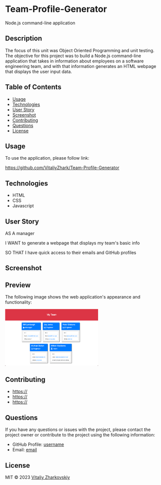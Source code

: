 # Team-Profile-Generator
Node.js command-line application


## Description

The focus of this unit was Object Oriented Programming and unit testing. The objective for this project was to build a Node.js command-line application that takes in information about employees on a software engineering team, and with that information generates an HTML webpage that displays the user input data. 

## Table of Contents
* [Usage](#usage)
* [Technologies](#technologies)
* [User Story](#userstory)
* [Screenshot](#screenshot)
* [Contributing](#contributing)
* [Questions](#questions)
* [License](#lisence)


## Usage
To use the application, please follow link:

https://github.com/VitaliyZhark/Team-Profile-Generator

## Technologies
<ul>
  <li>HTML</li>
  <li>CSS</li>
  <li>Javascript</li>
</ul>

## User Story
AS A manager

I WANT to generate a webpage that displays my team's basic info

SO THAT I have quick access to their emails and GitHub profiles


## Screenshot
<h2 id="Preview">Preview</h2>
<p>The following image shows the web application's appearance and functionality:</p>
<img width="300px" height="auto" src="https://raw.githubusercontent.com/VitaliyZhark/Team-Profile-Generator/main/assets/Team-Profile-Generator_Screenshot.png">


## Contributing
<ul>
  <li><a href="https://github.com/">https://</a></li>
  <li><a href="https://github.com/">https://</a></li>
  <li><a href="https://github.com/">https://</a></li>
</ul>

## Questions

If you have any questions or issues with the project, please contact the project owner or contribute to the project using the following information:

* GitHub Profile: [username](https://github.com/VitaliyZhark)
* Email: [email](mailto:vitaliy.zhark@gmail.com)

## License
<p> MIT &copy; 2023 <a href="https://github.com/VitaliyZhark/">Vitaliy Zharkovskiy</a></p>